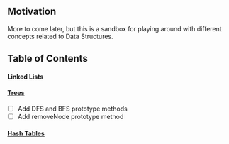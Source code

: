 ## Motivation

More to come later, but this is a sandbox for playing around with different concepts related to Data Structures.

## Table of Contents

#### Linked Lists

#### [Trees](/Trees/Trees.md)

- [ ] Add DFS and BFS prototype methods
- [ ] Add removeNode prototype method

#### [Hash Tables](/Hash-Tables/HashTables.md)
